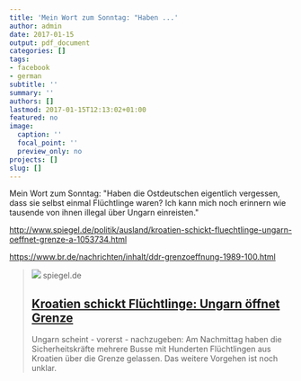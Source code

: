 ```yaml
---
title: 'Mein Wort zum Sonntag: "Haben ...'
author: admin
date: 2017-01-15
output: pdf_document
categories: []
tags:
- facebook
- german
subtitle: ''
summary: ''
authors: []
lastmod: 2017-01-15T12:13:02+01:00
featured: no
image:
  caption: ''
  focal_point: ''
  preview_only: no
projects: []
slug: []
---
```

Mein Wort zum Sonntag: "Haben die Ostdeutschen eigentlich vergessen, dass sie selbst einmal Flüchtlinge waren? Ich kann mich noch erinnern wie tausende von ihnen illegal über Ungarn einreisten."

http://www.spiegel.de/politik/ausland/kroatien-schickt-fluechtlinge-ungarn-oeffnet-grenze-a-1053734.html

https://www.br.de/nachrichten/inhalt/ddr-grenzoeffnung-1989-100.html
> [![](https://cdn.prod.www.spiegel.de/images/4ae1d92e-0001-0004-0000-000000898968_w1280_r1.77_fpx33.14_fpy45.jpg)](http://www.spiegel.de/politik/ausland/kroatien-schickt-fluechtlinge-ungarn-oeffnet-grenze-a-1053734.html)
> spiegel.de
> ## [Kroatien schickt Flüchtlinge: Ungarn öffnet Grenze](http://www.spiegel.de/politik/ausland/kroatien-schickt-fluechtlinge-ungarn-oeffnet-grenze-a-1053734.html)
>
>Ungarn scheint - vorerst - nachzugeben: Am Nachmittag haben die Sicherheitskräfte mehrere Busse mit Hunderten Flüchtlingen aus Kroatien über die Grenze gelassen. Das weitere Vorgehen ist noch unklar.

